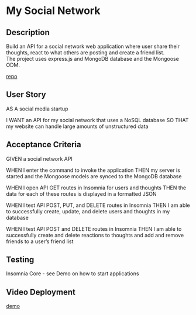 # My Social Network


## Description
Build an API for a social network web application where user share their thoughts, react to what others are posting and create a friend list.  
The project uses express.js and MongoDB database and the Mongoose ODM.

[repo](https://github.com/fhubert1/my-social-network) 


## User Story
AS A social media startup

I WANT an API for my social network that uses a NoSQL database
SO THAT my website can handle large amounts of unstructured data

## Acceptance Criteria
GIVEN a social network API

WHEN I enter the command to invoke the application
THEN my server is started and the Mongoose models are synced to the MongoDB database

WHEN I open API GET routes in Insomnia for users and thoughts
THEN the data for each of these routes is displayed in a formatted JSON

WHEN I test API POST, PUT, and DELETE routes in Insomnia
THEN I am able to successfully create, update, and delete users and thoughts in my database

WHEN I test API POST and DELETE routes in Insomnia
THEN I am able to successfully create and delete reactions to thoughts and add and remove friends to a user’s friend list

## Testing
Insomnia Core - see Demo on how to start applications

## Video Deployment
[demo]()
